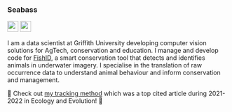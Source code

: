 ### Seabass
<p><a href="https://www.twitter.com/seabassphd"><img src="https://img.shields.io/badge/twitter-%231DA1F2.svg?&style=for-the-badge&logo=twitter&logoColor=white" height=25></a> <a href="https://www.linkedin.com/in/sebastianlopez-marcano/"><img src="https://img.shields.io/badge/linkedin-%230077B5.svg?&style=for-the-badge&logo=linkedin&logoColor=white" height=25></a>

I am a data scientist at Griffith University developing computer vision solutions for AgTech, conservation and education. I manage and develop code for [FishID](https://ardc.edu.au/project/fishid/), a smart conservation tool that detects and identifies animals in underwater imagery. I specialise in the translation of raw occurrence data to understand animal behaviour and inform conservation and management. 

🚀 Check out [my tracking method](https://github.com/slopezmarcano/automated-fish-tracking) which was a top cited article during 2021-2022 in Ecology and Evolution! 🚀

<style> table { font-size: 10px; } 
| Project | Language / Software | Period | Repo |
| -------- | -------- | -------- | -------- |
| Atlas of Living Australia mapping | R | 2023 | [Repo](https://github.com/slopezmarcano/ala-mapping) |
| FishID Budgeting app | Python | 2023 | [Repo](https://github.com/slopezmarcano/fishid-budgeting) |
| SDM sampling bias skinks | R | 2023 | [Repo](https://github.com/slopezmarcano/skinks-occurrences) |
| Automated predator-prey analysis | R | 2023 | [Repo](https://github.com/slopezmarcano/live-play-together-fishid) |
| FishID R Package | Python - R | 2022 | Private |
| Misc automated processing | Python - R | 2022 | [Repo](https://github.com/slopezmarcano/Dump) |
| FishID Post-Processing workflow | Python | 2022 | Private |
| CV automated model evaluations | Python | 2022| Private |
| Statistics for automated behaviour analysis | Python - R | 2021 | [Repo](https://github.com/slopezmarcano/sem-for-automated-animal-behaviour) |
| The slow rise of tech in fish ecology| R | 2020 | [Publication]( https://doi.org/10.1002/aqc.3432) |
| Global mangrove forest models | R | 2019 | [Publication](https://doi.org/10.1016/j.biocon.2020.108637) |
| Automated detection and tracking of fish | Python - R | 2019 -2021 | [Repo](https://github.com/slopezmarcano/automated-fish-tracking) |
| IUCN wetland assessment | R - ArcGIS | 2019 | [Publication](https://doi.org/10.1016/j.ecolind.2020.106489) |
| IUCN mangrove assessment | R - ArcGIS | 2018 | [Publication](https://doi.org/10.1016/j.biocon.2020.108751) |
| Marine megafauna SDMs and biodiversity heatmaps | R - ArcGIS | 2018 | [Publication](https://www.cell.com/trends/ecology-evolution/fulltext/S0169-5347(19)30109-0?_returnURL=https%3A%2F%2Flinkinghub.elsevier.com%2Fretrieve%2Fpii%2FS0169534719301090%3Fshowall%3Dtrue) |
| Computer vision resolution experiments | R | 2018 | [DSLR vs Compact CV experiments](https://www.notion.so/glowfishid/Influence-of-image-resolution-on-deep-learning-models-940a4a0971df4e22abe93eec9ec31568?pvs=4)|
| Topographic analysis from drone photogrammetry | Python | 2017-2018 | Private |
| Drone photogrammetry | Agisoft Photoscan - Python - MatLab | 2017-2018 | [Coastal reconstructions](https://sketchfab.com/3d-models/3d-reconstruction-sandgate-10050-c6a7e392213b450aac895cde2666c278) |
| Global Reef Record DB Admin | SQL | 2016-2018 | [OA Database](https://espace.library.uq.edu.au/view/UQ:734799) |
| Global Reef Record DB GIS | SQL - QGIS | 2016-2018 | Private |
| Foraging ecology of mangrove crabs | R | 2016-2017 | Private |
</style>